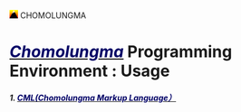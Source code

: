 <img src="image/icon.svg" width="15px" /> CHOMOLUNGMA
<style>
    symbol
    {
        font-style: italic;
        color: #000066;
    }
</style>

# [<symbol>Chomolungma</symbol>](https://www.github.com/Chomolungma-Poem/Chomolungma) Programming Environment : Usage
##### 1. [<symbol>CML(Chomolungma Markup Language）</symbol>](../config/cml.xsd)
